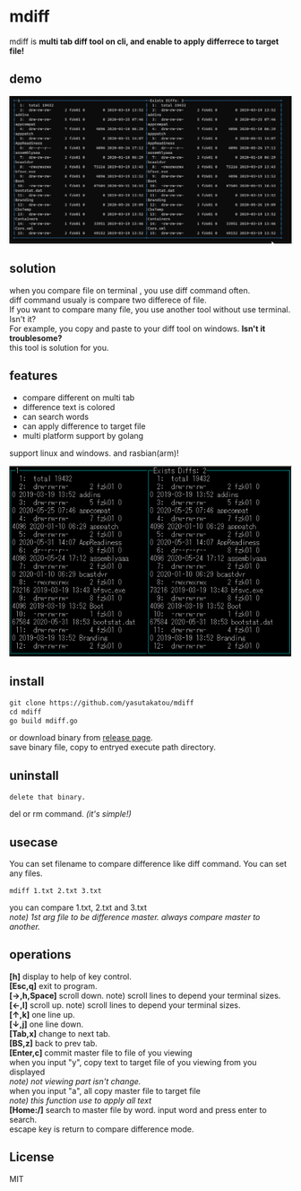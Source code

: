 # mdiff

mdiff is **multi tab diff tool on cli, and enable to apply differrece to target file!**

## demo

![demo1](https://github.com/yasutakatou/mdiff/blob/pic/demo.gif)

## solution

when you compare file on terminal , you use diff command often.<br>
diff command usualy is compare two differece of file.
<br>
If you want to compare many file, you use another tool without use terminal. Isn't it?<br>
For example, you copy and paste to your diff  tool  on windows. **Isn't it troublesome?**<br>
this tool is solution for you.<br>

## features

 - compare different on multi tab
 - difference text is colored
 - can search words
 - can apply difference  to target file
 - multi platform support by golang

support linux and windows. and rasbian(arm)!<br>

![demo2](https://github.com/yasutakatou/mdiff/blob/pic/pi.png)

 ## install

```
git clone https://github.com/yasutakatou/mdiff
cd mdiff
go build mdiff.go
```

or download binary from [release page](https://github.com/yasutakatou/mdiff/releases).<br>
save binary file, copy to entryed execute path directory.<br>

## uninstall

```
delete that binary.
```

del or rm command. *(it's simple!)*

## usecase

You can set filename to compare difference like diff command. You can set any files.<br>

```
mdiff 1.txt 2.txt 3.txt
```
you can compare 1.txt, 2.txt and 3.txt<br>
*note) 1st arg file to be difference master. always compare master to another.*

## operations

**[h]**
display to help of key control.<br>
**[Esc,q]**
exit to program.<br>
**[→,h,Space]**
scroll down.
note) scroll lines to depend your terminal sizes.<br>
**[←,l]**
scroll up.
note) scroll lines to depend your terminal sizes.<br>
**[↑,k]**
one line up.<br>
**[↓,j]**
one line down.<br>
**[Tab,x]**
change to next tab.<br>
**[BS,z]**
back to prev tab.<br>
**[Enter,c]**
commit master file to file of you viewing<br>
when you input "y", copy text to target file of you viewing from you displayed<br>
*note) not viewing part isn't change.*<br>
when you input "a", all copy master file to target file<br>
*note) this function use to apply all text*<br>
**[Home:/]**
search to master file by word. input word and press enter to search.<br>
escape key is return to compare difference mode.

## License

MIT
